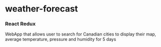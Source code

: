 # weather-forecast

### React Redux

WebApp that allows user to search for Canadian cities to display their map, average temperature, pressure and humidity for 5 days
